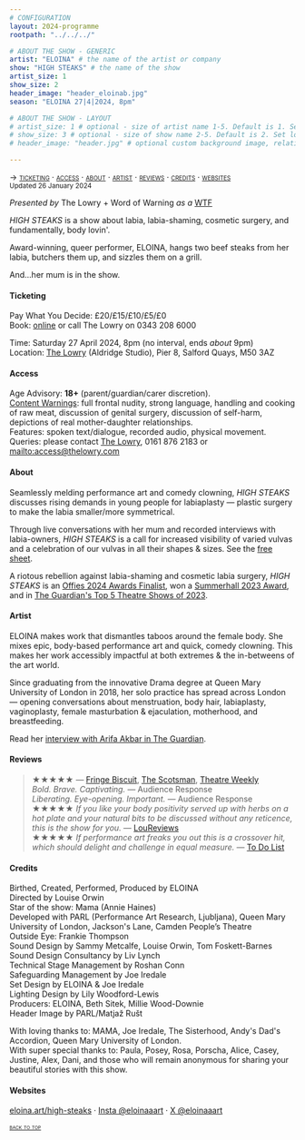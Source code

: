 ```yaml
---
# CONFIGURATION
layout: 2024-programme
rootpath: "../../../"

# ABOUT THE SHOW - GENERIC
artist: "ELOINA" # the name of the artist or company
show: "HIGH STEAKS" # the name of the show
artist_size: 1
show_size: 2
header_image: "header_eloinab.jpg"    
season: "ELOINA 27|4|2024, 8pm"

# ABOUT THE SHOW - LAYOUT
# artist_size: 1 # optional - size of artist name 1-5. Default is 1. Set longer names to lower values
# show_size: 3 # optional - size of show name 2-5. Default is 2. Set longer names to lower values
# header_image: "header.jpg" # optional custom background image, relative to current page

---
```

<span style='font-variant: small-caps'>→ [ticketing](/current/2024/ELOINA/#ticketing) · [access](/current/2024/ELOINA/#access) · [about](/current/2024/ELOINA/#about) · [artist](/current/2024/ELOINA/#artist) · [reviews](/current/2024/ELOINA/#reviews) · [credits](/current/2024/ELOINA/#credits) · [websites](/current/2024/ELOINA/#websites)</span><br><small>Updated 26 January 2024</small>          
         
*Presented by* The Lowry + Word of Warning *as a* <a href="https://thelowry.com/wtf-wednesday" target="_blank">WTF</a>         
         
*HIGH STEAKS* is a show about labia, labia-shaming, cosmetic surgery, and fundamentally, body lovin'.          
          
Award-winning, queer performer, ELOINA, hangs two beef steaks from her labia, butchers them up, and sizzles them on a grill.           
          
And…her mum is in the show.        
         
#### Ticketing         
Pay What You Decide: £20/£15/£10/£5/£0<br>Book: <a href="https://tickets.thelowry.com/events/wtf%20(not)%20wednesday-%20high%20steaks%20by%20eloina/2024-4-27_20.00/lowry%20studio?back=2&area=6711d356-240a-ea11-a9ce-815ca3ec47bd&type=ga#_ga=2.112718468.1650382160.1706191027-385683989.1701776919" target="_blank">online</a> or call The Lowry on 0343 208 6000          
         
Time: Saturday 27 April 2024, 8pm (no interval, ends *about* 9pm)<br>Location: <a href="https://thelowry.com/visit-us" target="_blank">The Lowry</a> (Aldridge Studio), Pier 8, Salford Quays, M50 3AZ         
         
#### Access         
Age Advisory: **18+** (parent/guardian/carer discretion).<br>[Content Warnings](/warnings): full frontal nudity, strong language, handling and cooking of raw meat, discussion of genital surgery, discussion of self-harm, depictions of real mother-daughter relationships.<br>Features: spoken text/dialogue, recorded audio, physical movement.<br>Queries: please contact <a href="https://thelowry.com/visit-us/access" target="_blank">The Lowry</a>, 0161 876 2183 or <mailto:access@thelowry.com>       
         
#### About         
Seamlessly melding performance art and comedy clowning, *HIGH STEAKS* discusses rising demands in young people for labiaplasty — plastic surgery to make the labia smaller/more symmetrical.         
         
Through live conversations with her mum and recorded interviews with labia-owners, *HIGH STEAKS* is a call for increased visibility of varied vulvas and a celebration of our vulvas in all their shapes & sizes. See the <a href="https://www.eloina.art/high-steaks-free-sheet" target="_blank">free sheet</a>.         
          
A riotous rebellion against labia-shaming and cosmetic labia surgery, *HIGH STEAKS* is an <a href="https://offies.london/2024-finalists-winners" target="_blank">Offies 2024 Awards Finalist</a>, won a <a href="https://www.summerhall.co.uk/2023/08/2023-lustrum-award-winners-announced" target="_blank">Summerhall 2023 Award</a>, and in <a href="https://theguardian.com/stage/2023/dec/21/the-best-theatre-comedy-and-dance-of-2023#theatre" target="_blank">The Guardian's Top 5 Theatre Shows of 2023</a>.         
          
#### Artist        
ELOINA makes work that dismantles taboos around the female body. She mixes epic, body-based performance art and quick, comedy clowning. This makes her work accessibly impactful at both extremes & the in-betweens of the art world.         
         
Since graduating from the innovative Drama degree at Queen Mary University of London in 2018, her solo practice has spread across London — opening conversations about menstruation, body hair, labiaplasty, vaginoplasty, female masturbation & ejaculation, motherhood, and breastfeeding.         
         
Read her <a href="https://www.theguardian.com/stage/2023/nov/13/performance-artist-eloina-high-steaks-labia" target="_blank">interview with Arifa Akbar in The Guardian</a>.         
         
#### Reviews         
>★★★★★ — <a href="https://www.fringebiscuit.com/twittiques/2023/1/30/high-steaks" target="_blank">Fringe Biscuit</a>, <a href="https://www.scotsman.com/arts-and-culture/edinburgh-festivals/edinburgh-fringe-theatre-reviews-high-steaks-glass-ceiling-beneath-the-stars-bullring-techno-makeout-jamz-help-yourself-the-fruity-prince-4251814" target="_blank">The Scotsman</a>, <a href="https://theatreweekly.com/edinburgh-review-high-steaks-at-summerhall" target="_blank">Theatre Weekly</a><br>*Bold. Brave. Captivating.* — Audience Response<br>*Liberating. Eye-opening. Important.* — Audience Response<br>★★★★★ *If you like your body positivity served up with herbs on a hot plate and your natural bits to be discussed without any reticence, this is the show for you.* — <a href="https://loureviews.blog/2023/03/20/vault-review-high-steaks" target="_blank">LouReviews</a><br>★★★★★ *If performance art freaks you out this is a crossover hit, which should delight and challenge in equal measure.* — <a href="https://todolist.london/high-steaks-by-eloina" target="_blank">To Do List</a>        
         
#### Credits          
Birthed, Created, Performed, Produced by ELOINA<br>Directed by Louise Orwin<br>Star of the show: Mama (Annie Haines)<br>Developed with PARL (Performance Art Research, Ljubljana), Queen Mary University of London, Jackson's Lane, Camden People’s Theatre<br>Outside Eye: Frankie Thompson<br>Sound Design by Sammy Metcalfe, Louise Orwin, Tom Foskett-Barnes<br>Sound Design Consultancy by Liv Lynch<br>​Technical Stage Management by Roshan Conn<br>Safeguarding Management by Joe Iredale<br>Set Design by ELOINA & Joe Iredale<br>Lighting Design by Lily Woodford-Lewis<br>Producers: ELOINA, Beth Sitek, Millie Wood-Downie<br>Header Image by PARL/Matjaž Rušt         
         
With loving thanks to: MAMA, Joe Iredale, The Sisterhood, Andy's Dad's Accordion, Queen Mary University of London.<br>With super special thanks to: Paula, Posey, Rosa, Porscha, Alice, Casey, Justine, Alex, Dani, and those who will remain anonymous for sharing your beautiful stories with this show.         
          
#### Websites          
<a href="https://www.eloina.art/high-steaks" target="_blank">eloina.art/high-steaks</a> · <a href="https://instagram.com/eloinaaart" target="_blank">Insta @eloinaaart</a> · <a href="https://twitter.com/eloinaaart" target="_blank">X @eloinaaart</a>         
        
<small><span style='font-variant: small-caps'>[back to top](/current/2024/ELOINA)</span></small>
